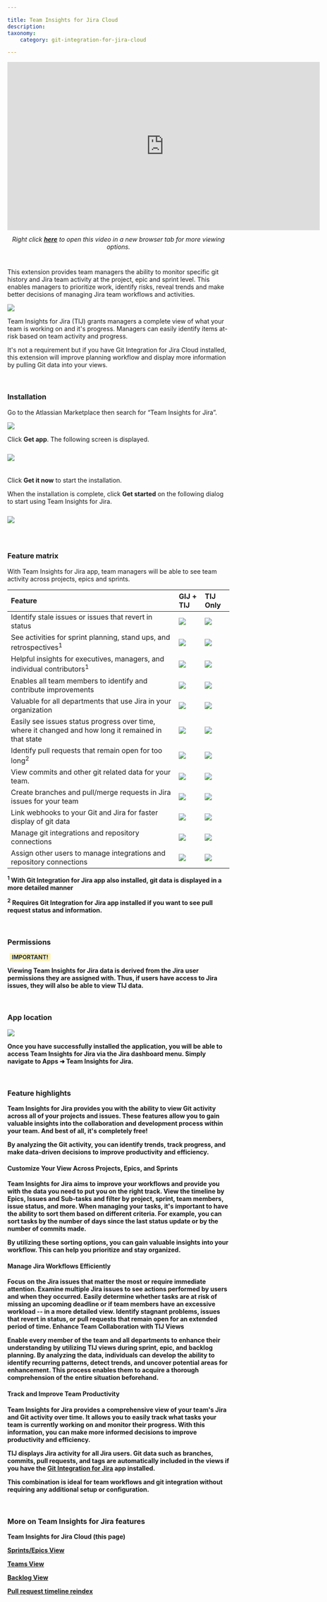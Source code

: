 ```yaml
---

title: Team Insights for Jira Cloud
description:
taxonomy:
    category: git-integration-for-jira-cloud

---
```


<div class='embed-container embed-container--16-9'>
        <iframe width='709' height='382' src='https://www.youtube.com/embed/ctzCdY9CXOg' frameborder='0' allowfullscreen ></iframe>
    </div>

<div align='center' style='margin-top:12px;margin-bottom:40px;'>
    <i>Right click <a href='https://www.youtube.com/watch?v=ctzCdY9CXOg'><b>here</b></a> to open this video in a new browser tab for more viewing options.</i>
</div>

This extension provides team managers the ability to monitor specific git history and Jira team activity at the project, epic and sprint level. This enables managers to prioritize work, identify risks, reveal trends and make better decisions of managing Jira team workflows and activities.

![](/wp-content/uploads/tij-gitcloud-main-default-view-issues-tab.png)

Team Insights for Jira (TIJ) grants managers a complete view of what your team is working on and it's progress. Managers can easily identify items at-risk based on team activity and progress.

<div class="bbb-callout bbb--tip">
    <div class="irow">
    <div class="ilogobox">
        <span class="logoimg"></span>
    </div>
    <div class="imsgbox">
        It's not a requirement but if you have Git Integration for Jira Cloud installed, this extension will improve planning workflow and display more information by pulling Git data into your views.
    </div>
    </div>
</div>

&nbsp;

### Installation

Go to the Atlassian Marketplace then search for “Team Insights for Jira”.

![](/wp-content/uploads/tij-gitcloud-atlassian-marketplace-installation.png)

Click **Get app**. The following screen is displayed.

<img src='/wp-content/uploads/tij-gitcloud-atlassian-marketplace-installation-01.png' style='margin:25px auto 35px auto;max-width:100%;display:block;' />

Click **Get it now** to start the installation.

When the installation is complete, click **Get started** on the following dialog to start using Team Insights for Jira.

<img src='/wp-content/uploads/tij-gitcloud-atlassian-marketplace-installation-02.png' style='margin:25px auto;max-width:100%;display:block;' />

&nbsp;

### Feature matrix

With Team Insights for Jira app, team managers will be able to see team activity across projects, epics and sprints.

| Feature   | GIJ + TIJ | TIJ Only |
|:----------|:----------|:---------|
| Identify stale issues or issues that revert in status | ![](/wp-content/uploads/gij-matrix-open-check-green.png) | ![](/wp-content/uploads/gij-matrix-open-check-green.png) |
| See activities for sprint planning, stand ups, and retrospectives<sup>1</sup> | ![](/wp-content/uploads/gij-matrix-open-check-green.png) | ![](/wp-content/uploads/gij-matrix-open-check-green.png) |
| Helpful insights for executives, managers, and individual contributors<sup>1</sup> | ![](/wp-content/uploads/gij-matrix-open-check-green.png) | ![](/wp-content/uploads/gij-matrix-open-check-green.png) |
| Enables all team members to identify and contribute improvements | ![](/wp-content/uploads/gij-matrix-open-check-green.png) | ![](/wp-content/uploads/gij-matrix-open-check-green.png) |
| Valuable for all departments that use Jira in your organization | ![](/wp-content/uploads/gij-matrix-open-check-green.png) | ![](/wp-content/uploads/gij-matrix-open-check-green.png) |
| Easily see issues status progress over time, where it changed and how long it remained in that state | ![](/wp-content/uploads/gij-matrix-open-check-green.png) | ![](/wp-content/uploads/gij-matrix-open-check-green.png) |
| Identify pull requests that remain open for too long<sup>2</sup> | ![](/wp-content/uploads/gij-matrix-open-check-green.png) | ![](/wp-content/uploads/gij-matrix-open-not-red.png) |
| View commits and other git related data for your team. | ![](/wp-content/uploads/gij-matrix-open-check-green.png) | ![](/wp-content/uploads/gij-matrix-open-not-red.png) |
| Create branches and pull/merge requests in Jira issues for your team | ![](/wp-content/uploads/gij-matrix-open-check-green.png) | ![](/wp-content/uploads/gij-matrix-open-not-red.png) |
| Link webhooks to your Git and Jira for faster display of git data | ![](/wp-content/uploads/gij-matrix-open-check-green.png) | ![](/wp-content/uploads/gij-matrix-open-not-red.png) |
| Manage git integrations and repository connections | ![](/wp-content/uploads/gij-matrix-open-check-green.png) | ![](/wp-content/uploads/gij-matrix-open-not-red.png) |
| Assign other users to manage integrations and repository connections | ![](/wp-content/uploads/gij-matrix-open-check-green.png) | ![](/wp-content/uploads/gij-matrix-open-not-red.png) |

<b><sup>1</sup><b> With Git Integration for Jira app also installed, git data is displayed in a more detailed manner

<b><sup>2</sup><b> Requires Git Integration for Jira app installed if you want to see pull request status and information.

&nbsp;

### Permissions

<b style='background-color:#FFF1B6; padding:1px 5px; color:#172A4C; border-radius:3px; margin: 0 5px; font-size: small;'>IMPORTANT!</b>

Viewing Team Insights for Jira data is derived from the Jira user permissions they are assigned with. Thus, if users have access to Jira issues, they will also be able to view TIJ data.

&nbsp;

### App location

![](/wp-content/uploads/tij-gitcloud-menu-access-location.png)

Once you have successfully installed the application, you will be able to access Team Insights for Jira via the Jira dashboard menu. Simply navigate to Apps ➜ Team Insights for Jira.

&nbsp;

### Feature highlights

Team Insights for Jira provides you with the ability to view Git activity across all of your projects and issues. These features allow you to gain valuable insights into the collaboration and development process within your team. And best of all, it's completely free!

<div class="bbb-callout bbb--info">
    <div class="irow">
    <div class="ilogobox">
        <span class="logoimg"></span>
    </div>
    <div class="imsgbox">
        By analyzing the Git activity, you can identify trends, track progress, and make data-driven decisions to improve productivity and efficiency.
    </div>
    </div>
</div>

#### Customize Your View Across Projects, Epics, and Sprints

Team Insights for Jira aims to improve your workflows and provide you with the data you need to put you on the right track. View the timeline by Epics, Issues and Sub-tasks and filter by project, sprint, team members, issue status, and more. When managing your tasks, it's important to have the ability to sort them based on different criteria. For example, you can sort tasks by the number of days since the last status update or by the number of commits made.

<div class="bbb-callout bbb--tip">
    <div class="irow">
    <div class="ilogobox">
        <span class="logoimg"></span>
    </div>
    <div class="imsgbox">
        By utilizing these sorting options, you can gain valuable insights into your workflow. This can help you prioritize and stay organized.
    </div>
    </div>
</div>

#### Manage Jira Workflows Efficiently

Focus on the Jira issues that matter the most or require immediate attention. Examine multiple Jira issues to see actions performed by users and when they occurred. Easily determine whether tasks are at risk of missing an upcoming deadline or if team members have an excessive workload -- in a more detailed view. Identify stagnant problems, issues that revert in status, or pull requests that remain open for an extended period of time.
Enhance Team Collaboration with TIJ Views

Enable every member of the team and all departments to enhance their understanding by utilizing TIJ views during sprint, epic, and backlog planning. By analyzing the data, individuals can develop the ability to identify recurring patterns, detect trends, and uncover potential areas for enhancement. This process enables them to acquire a thorough comprehension of the entire situation beforehand.

#### Track and Improve Team Productivity

Team Insights for Jira provides a comprehensive view of your team's Jira and Git activity over time. It allows you to easily track what tasks your team is currently working on and monitor their progress. With this information, you can make more informed decisions to improve productivity and efficiency.

TIJ displays Jira activity for all Jira users. Git data such as branches, commits, pull requests, and tags are automatically included in the views if you have the [Git Integration for Jira](https://www.gitkraken.com/git-integration-for-jira) app installed.

<div class="bbb-callout bbb--tip">
    <div class="irow">
    <div class="ilogobox">
        <span class="logoimg"></span>
    </div>
    <div class="imsgbox">
        This combination is ideal for team workflows and git integration without requiring any additional setup or configuration.
    </div>
    </div>
</div>

&nbsp;

### More on Team Insights for Jira features

**Team Insights for Jira Cloud** (this page)

[Sprints/Epics View](/git-integration-for-jira-cloud/team-insights-for-jira-issues-epics-view-gij-cloud/)

[Teams View](/git-integration-for-jira-cloud/team-insights-for-jira-teams-view-gij-cloud)

[Backlog View](/git-integration-for-jira-cloud/team-insights-for-jira-backlog-view-gij-cloud/)

[Pull request timeline reindex](/git-integration-for-jira-cloud/pull-request-timeline-for-tij-gij-cloud/)


